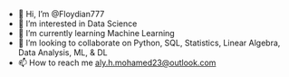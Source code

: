 - 👋 Hi, I’m @Floydian777
- 👀 I’m interested in Data Science
- 🌱 I’m currently learning Machine Learning
- 💞️ I’m looking to collaborate on Python, SQL, Statistics, Linear Algebra, Data Analysis, ML, & DL
- 📫 How to reach me aly.h.mohamed23@outlook.com

<!---
Floydian777/Floydian777 is a ✨ special ✨ repository because its `README.md` (this file) appears on your GitHub profile.
You can click the Preview link to take a look at your changes.
--->
